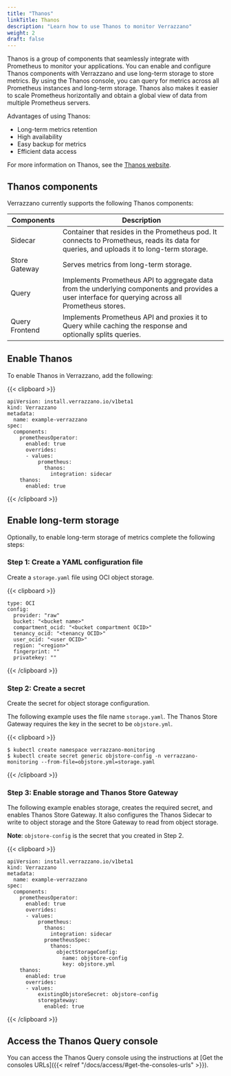 ```yaml
---
title: "Thanos"
linkTitle: Thanos
description: "Learn how to use Thanos to monitor Verrazzano"
weight: 2
draft: false
---
```


Thanos is a group of components that seamlessly integrate with Prometheus to monitor your applications. You can enable and configure Thanos components with Verrazzano and use long-term storage to store metrics. By using the Thanos console, you can query for metrics across all Prometheus instances and long-term storage. Thanos also makes it easier to scale Prometheus horizontally and obtain a global view of data from multiple Prometheus servers.

Advantages of using Thanos:
- Long-term metrics retention
- High availability
- Easy backup for metrics
- Efficient data access

For more information on Thanos, see the [Thanos website](https://thanos.io/).

## Thanos components

Verrazzano currently supports the following Thanos components:

| Components     | Description                                                                                                                                         |
|----------------|-----------------------------------------------------------------------------------------------------------------------------------------------------|
| Sidecar        | Container that resides in the Prometheus pod. It connects to Prometheus, reads its data for queries, and uploads it to long-term storage.           |
| Store Gateway  | Serves metrics from long-term storage.                                                                                                              |
| Query          | Implements Prometheus API to aggregate data from the underlying components and provides a user interface for querying across all Prometheus stores. |
| Query Frontend | Implements Prometheus API and proxies it to Query while caching the response and optionally splits queries.                                        |

## Enable Thanos

To enable Thanos in Verrazzano, add the following:

{{< clipboard >}}
<div class="highlight">

```
apiVersion: install.verrazzano.io/v1beta1
kind: Verrazzano
metadata:
  name: example-verrazzano
spec:
  components:
    prometheusOperator:
      enabled: true
      overrides:
      - values:
          prometheus:
            thanos:
              integration: sidecar
    thanos:
      enabled: true
```

</div>
{{< /clipboard >}}

## Enable long-term storage

Optionally, to enable long-term storage of metrics complete the following steps:

### Step 1: Create a YAML configuration file

Create a `storage.yaml` file using OCI object storage.

{{< clipboard >}}
<div class="highlight">

```
type: OCI
config:
  provider: "raw"
  bucket: "<bucket name>"
  compartment_ocid: "<bucket compartment OCID>"
  tenancy_ocid: "<tenancy OCID>"
  user_ocid: "<user OCID>"
  region: "<region>"
  fingerprint: ""
  privatekey: ""
```

</div>
{{< /clipboard >}}

### Step 2: Create a secret

Create the secret for object storage configuration.

The following example uses the file name `storage.yaml`. The Thanos Store Gateway requires the key in the secret to be `objstore.yml`.

{{< clipboard >}}
<div class="highlight">

```
$ kubectl create namespace verrazzano-monitoring
$ kubectl create secret generic objstore-config -n verrazzano-monitoring --from-file=objstore.yml=storage.yaml
```

</div>
{{< /clipboard >}}

### Step 3: Enable storage and Thanos Store Gateway

The following example enables storage, creates the required secret, and enables Thanos Store Gateway. It also configures the Thanos Sidecar to write to object storage and the Store Gateway to read from object storage.

**Note**: `objstore-config` is the secret that you created in Step 2.

{{< clipboard >}}
<div class="highlight">

```
apiVersion: install.verrazzano.io/v1beta1
kind: Verrazzano
metadata:
  name: example-verrazzano
spec:
  components:
    prometheusOperator:
      enabled: true
      overrides:
      - values:
          prometheus:
            thanos:
              integration: sidecar
            prometheusSpec:
              thanos:
                objectStorageConfig:
                  name: objstore-config
                  key: objstore.yml
    thanos:
      enabled: true
      overrides:
      - values:
          existingObjstoreSecret: objstore-config
          storegateway:
            enabled: true
```

</div>
{{< /clipboard >}}

## Access the Thanos Query console

You can access the Thanos Query console using the instructions at [Get the consoles URLs]({{< relref "/docs/access/#get-the-consoles-urls" >}}).
